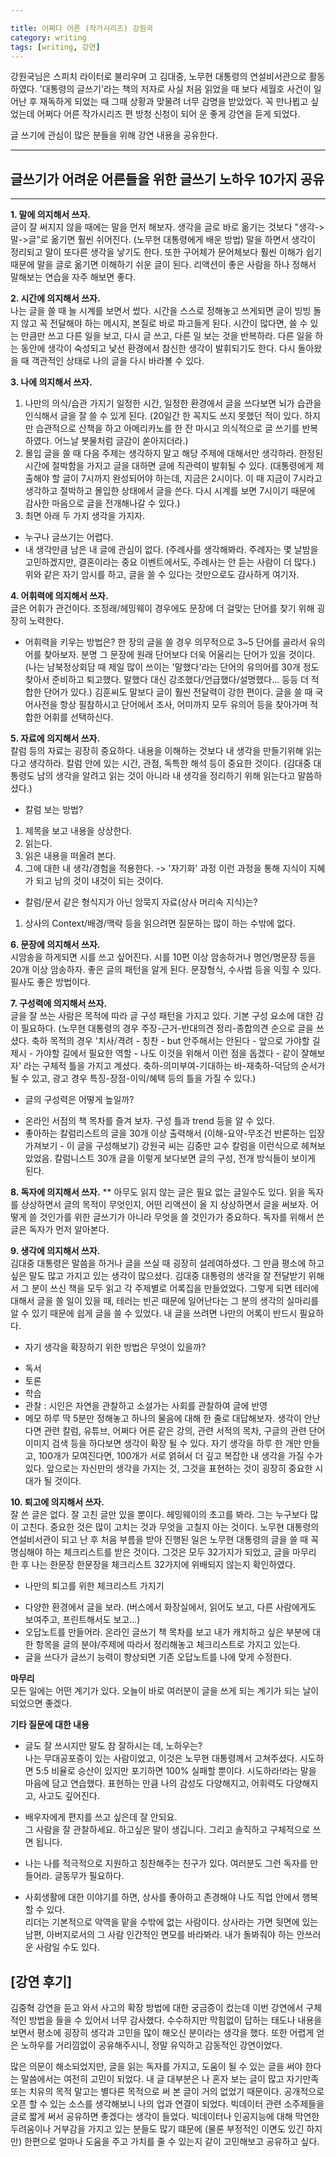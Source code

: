 ```yaml
---

title: 어쩌다 어른 (작가시리즈) 강원국 
category: writing
tags: [writing, 강연]
---
```


강원국님은 스피치 라이터로 불리우며 고 김대중, 노무현 대통령의 연설비서관으로 활동하였다. '대통령의 글쓰기'라는 책의 저자로 사실 처음 읽었을 때 보다 세월호 사건이 일어난 후 재독하게 되었는 때 그때 상황과 맞물려 너무 감명을 받았었다. 꼭 만나뵙고 싶었는데 어쩌다 어른 작가시리즈 편 방청 신청이 되어 운 좋게 강연을 듣게 되었다. 

글 쓰기에 관심이 많은 분들을 위해 강연 내용을 공유한다.  

----------


## 글쓰기가 어려운 어른들을 위한 글쓰기 노하우 10가지 공유 ##

----------


**1. 말에 의지해서 쓰자.**  
글이 잘 써지지 않을 때에는 말을 먼저 해보자. 생각을 글로 바로 옮기는 것보다 "생각->말->글"로 옮기면 훨씬 쉬어진다. (노무현 대통령에게 배운 방법)
말을 하면서 생각이 정리되고 말이 또다른 생각을 낳기도 한다. 또한 구어체가 문어체보다 훨씬 이해가 쉽기 때문에 말을 글로 옮기면 이해하기 쉬운 글이 된다. 리액션이 좋은 사람을 하나 정해서 말해보는 연습을 자주 해보면 좋다.

**2. 시간에 의지해서 쓰자.**  
나는 글을 쓸 때 늘 시계를 보면서 썼다. 시간을 스스로 정해놓고 쓰게되면 글이 빙빙 돌지 않고 꼭 전달해야 하는 메시지, 본질로 바로 파고들게 된다.
시간이 많다면, 쓸 수 있는 만큼만 쓰고 다른 일을 보고, 다시 글 쓰고, 다른 일 보는 것을 반복하라. 다른 일을 하는 동안에 생각이 숙성되고 낯선 환경에서 참신한 생각이 발휘되기도 한다. 다시 돌아왔을 때 객관적인 상태로 나의 글을 다시 바라볼 수 있다.

**3. 나에 의지해서 쓰자.**  
1) 나만의 의식/습관 가지기
일정한 시간, 일정한 환경에서 글을 쓰다보면 뇌가 습관을 인식해서 글을 잘 쓸 수 있게 된다. (20일간 한 꼭지도 쓰지 못했던 적이 있다. 하지만 습관적으로 산책을 하고 아메리카노를 한 잔 마시고 의식적으로 글 쓰기를 반복하였다. 어느날 봇물처럼 글감이 쏟아지더라.)
2) 몰입
글을 쓸 때 다음 주제는 생각하지 말고 해당 주제에 대해서만 생각하라. 한정된 시간에 절박함을 가지고 글을 대하면 글에 직관력이 발휘될 수 있다. (대통령에게 제출해야 할 글이 7시까지 완성되어야 하는데, 지금은 2시이다. 이 때 지금이 7시라고 생각하고 절박하고 몰입한 상태에서 글을 쓴다. 다시 시계를 보면 7시이기 때문에 감사한 마음으로 글을 전개해나갈 수 있다.)
3) 최면
아래 두 가지 생각을 가지자.
- 누구나 글쓰기는 어렵다.
- 내 생각만큼 남은 내 글에 관심이 없다.
(주례사를 생각해봐라. 주례자는 몇 날밤을 고민하겠지만, 결혼이라는 중요 이벤트에서도, 주례사는 안 듣는 사람이 더 많다.)
위와 같은 자기 암시를 하고, 글을 쓸 수 있다는 것만으로도 감사하게 여기자.

**4. 어휘력에 의지해서 쓰자.**  
글은 어휘가 관건이다. 조정래/헤밍웨이 경우에도 문장에 더 걸맞는 단어를 찾기 위해 굉장히 노력한다.
* 어휘력을 키우는 방법은?
한 장의 글을 쓸 경우 의무적으로 3~5 단어를 골라서 유의어를 찾아보자. 분명 그 문장에 원래 단어보다 더욱 어울리는 단어가 있을 것이다.
(나는 남북정상회담 때 제일 많이 쓰이는 '말했다'라는 단어의 유의어를 30개 정도 찾아서 준비하고 퇴고했다. 말했다 대신 강조했다/언급했다/설명했다... 등등 더 적합한 단어가 있다.)
김훈씨도 말보다 글이 훨씬 전달력이 강한 편이다. 글을 쓸 때 국어사전을 항상  필참하시고 단어에서 조사, 어미까지 모두 유의어 등을 찾아가며 적합한 어휘를 선택하신다.

**5. 자료에 의지해서 쓰자.**  
칼럼 등의 자료는 굉장히 중요하다. 내용을 이해하는 것보다 내 생각을 만들기위해 읽는다고 생각하라. 칼럼 안에 있는 시간, 관점, 독특한 해석 등이 중요한 것이다.  (김대중 대통령도 남의 생각을 알려고 읽는 것이 아니라 내 생각을 정리하기 위해 읽는다고 말씀하셨다.)
* 칼럼 보는 방법?
1) 제목을 보고 내용을 상상한다.
2) 읽는다.
3) 읽은 내용을 떠올려 본다.
4) 그에 대한 내 생각/경험을 적용한다. -> '자기화' 과정
이런 과정을 통해 지식이 지혜가 되고 남의 것이 내것이 되는 것이다.
* 칼럼/문서 같은 형식지가 아닌 암묵지 자료(상사 머리속 지식)는?
1) 상사의 Context/배경/맥락 등을 읽으려면 질문하는 많이 하는 수밖에 없다.

**6. 문장에 의지해서 쓰자.**  
시암송을 하게되면 시를 쓰고 싶어진다.
시를 10편 이상 암송하거나 명언/명문장 등을 20개 이상 암송하자. 좋은 글의 패턴을 알게 된다. 문장형식, 수사법 등을 익힐 수 있다. 필사도 좋은 방법이다.

**7. 구성력에 의지해서 쓰자.**  
글을 잘 쓰는 사람은 목적에 따라 글 구성 패턴을 가지고 있다. 기본 구성 요소에 대한 감이 필요하다. 
(노무현 대통령의 경우 주장-근거-반대의견 정리-종합의견 순으로 글을 쓰셨다. 축하 목적의 경우 '치사/격려 - 칭찬 - but 안주해서는 안된다 - 앞으로 가야할 길 제시 - 가야할 길에서 필요한 역할 - 나도 이것을 위해서 이런 점을 돕겠다 - 같이 잘해보자' 라는 구체적 틀을 가지고 계셨다. 축하-의미부여-기대하는 바-재축하-덕담의 순서가 될 수 있고, 광고 경우 특징-장점-이익/혜택 등의 틀을 가질 수 있다.)
* 글의 구성력은 어떻게 높일까?
- 온라인 서점의 책 목차를 즐겨 보자. 구성 틀과 trend 등을 알 수 있다.
- 좋아하는 칼럼리스트의 글을 30개 이상 출력해서 (이해-요약-무조건 반론하는 입장 가져보기 - 이 글을 구성해보기) 강원국 씨는 김중만 교수 칼럼을 이런식으로 헤쳐보았었음. 칼럼니스트 30개 글을 이렇게 보다보면 글의 구성, 전개 방식들이 보이게 된다.  

**8. 독자에 의지해서 쓰자.**  **
아무도 읽지 않는 글은 필요 없는 글일수도 있다. 읽을 독자를 상상하면서 글의 목적이 무엇인지, 어떤 리액션이 올 지 상상하면서 글을 써보자. 어떻게 쓸 것인가를 위한 글쓰기가 아니라 무엇을 쓸 것인가가 중요하다. 독자를 위해서 쓴 글은 독자가 먼저 알아본다.

**9. 생각에 의지해서 쓰자.**  
김대중 대통령은 말씀을 하거나 글을 쓰실 때 굉장히 설레여하셨다. 그 만큼 평소에 하고 싶은 말도 많고 가지고 있는 생각이 많으셨다. 김대중 대통령의 생각을 잘 전달받기 위해서 그 분이 쓰신 책을 모두 읽고 각 주제별로 어록집을 만들었었다. 그렇게 되면 테러에 대해서 글을 쓸 일이 있을 때, 테러는 빈곤 때문에 일어난다는 그 분의 생각의 실마리를 알 수 있기 때문에 쉽게 글을 쓸 수 있었다. 내 글을 쓰려면 나만의 어록이 반드시 필요하다.
* 자기 생각을 확장하기 위한 방법은 무엇이 있을까?
- 독서
- 토론
- 학습
- 관찰 : 시인은 자연을 관찰하고 소설가는 사회를 관찰하여 글에 반영
- 메모
하루 딱 5분만 정해놓고 하나의 물음에 대해 한 줄로 대답해보자. 생각이 안난다면 관련 칼럼, 유튜브, 어쩌다 어른 같은 강의, 관련 서적의 목차, 구글의 관련 단어 이미지 검색 등을 하다보면 생각이 확장 될 수 있다.
자기 생각을 하루 한 개만 만들고, 100개가 모여진다면, 100개가 서로 얽혀서 더 깊고 복잡한 내 생각을 가질 수가 있다. 
앞으로는 자신만의 생각을 가지는 것, 그것을 표현하는 것이 굉장히 중요한 시대가 될 것이다.

**10. 퇴고에 의지해서 쓰자.**  
잘 쓴 글은 없다. 잘 고친 글만 있을 뿐이다. 헤밍웨이의 초고를 봐라. 그는 누구보다 많이 고친다. 중요한 것은 많이 고치는 것과 무엇을 고칠지 아는 것이다.
노무현 대통령의 연설비서관이 되고 난 후 처음 부름을 받아 진행된 일은 노무현 대통령의 글을 쓸 때 꼭 명심해야 하는 체크리스트를 받은 것이다. 그것은 모두 32가지가 되었고, 글을 마무리 한 후 나는 한문장 한문장을 체크리스트 32가지에 위배되지 않는지 확인하였다.
* 나만의 퇴고를 위한 체크리스트 가지기
- 다양한 환경에서 글을 보라. (버스에서 화장실에서, 읽어도 보고, 다른 사람에게도 보여주고, 프린트해서도 보고...)
- 오답노트를 만들어라. 온라인 글쓰기 책 목차를 보고 내가 캐치하고 싶은 부분에 대한 항목을 글의 분야/주제에 따라서 정리해놓고 체크리스트로 가지고 있는다.
- 글을 쓰다가 글쓰기 능력이 향상되면 기존 오답노트를 나에 맞게 수정한다.

**마무리**  
모든 일에는 어떤 계기가 있다. 오늘이 바로 여러분이 글을 쓰게 되는 계기가 되는 날이 되었으면 좋겠다.

**기타 질문에 대한 내용**



- 글도 잘 쓰시지만 말도 참 잘하시는 데, 노하우는?    
 나는 무대공포증이 있는 사람이었고, 이것은 노무현 대통령께서 고쳐주셨다. 시도하면 5:5 비율로 승산이 있지만 포기하면 100% 실패할 뿐이다. 시도하라!라는 말을 마음에 담고 연습했다. 표현하는 만큼 나의 감성도 다양해지고, 어휘력도 다양해지고, 사고도 깊어진다.



- 배우자에게 편지를 쓰고 싶은데 잘 안되요.  
그 사람을 잘 관찰하세요. 하고싶은 말이 생깁니다. 그리고 솔직하고 구체적으로 쓰면 됩니다.



- 나는 나를 적극적으로 지원하고 칭찬해주는 친구가 있다. 여러분도 그런 독자를 만들어라. 글동무가 필요하다.



- 사회생활에 대한 이야기를 하면, 상사를 좋아하고 존경해야 나도 직업 안에서 행복할 수 있다.  
  리더는 기본적으로 악역을 맡을 수밖에 없는 사람이다. 상사라는 가면 뒷면에 있는 남편, 아버지로서의 그 사람 인간적인 면모를 바라봐라. 내가 돌봐줘야 하는 안쓰러운 사람일 수도 있다.

## [강연 후기] ##
김중혁 강연을 듣고 와서 사고의 확장 방법에 대한 궁금증이 컸는데 이번 강연에서 구체적인 방법을 들을 수 있어서 너무 감사했다. 수수하지만 막힘없이 답하는 태도나 내용을 보면서 평소에 굉장히 생각과 고민을 많이 해오신 분이라는 생각을 했다. 또한 어렵게 얻은 노하우를 거리낌없이 공유해주시니, 정말 유익하고 감동적인 강연이었다.

많은 의문이 해소되었지만, 글을 읽는 독자를 가지고, 도움이 될 수 있는 글을 써야 한다는 말씀에서는 여전히 고민이 되었다. 내 글 대부분은 나 혼자 보는 글이 많고 자기만족 또는 치유의 목적 말고는 별다른 목적으로 써 본 글이 거의 없었기 때문이다. 공개적으로 오픈 할 수 있는 소스를 생각해보니 나의 업과 연결이 되었다. 빅데이터 관련 소주제들을 글로 짧게 써서 공유하면 좋겠다는 생각이 들었다. 빅데이터나 인공지능에 대해 막연한 두려움이나 거부감을 가지고 있는 분들도 많기 떄문에 (물론 부정적인 이면도 있긴 하지만) 한편으로 얼마나 도움을 주고 가치를 줄 수 있는지 같이 고민해보고 공유하고 싶다.
 
